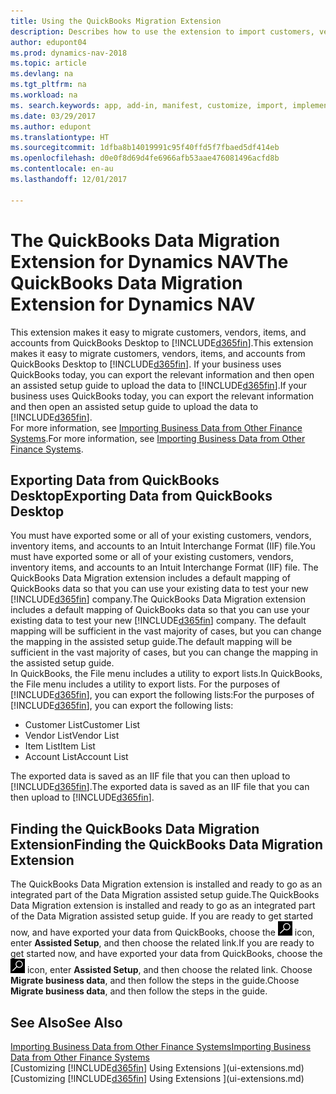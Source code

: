 ```yaml
---
title: Using the QuickBooks Migration Extension
description: Describes how to use the extension to import customers, vendors, items, and accounts from QuickBooks Desktop to Dynamics NAV.
author: edupont04
ms.prod: dynamics-nav-2018
ms.topic: article
ms.devlang: na
ms.tgt_pltfrm: na
ms.workload: na
ms. search.keywords: app, add-in, manifest, customize, import, implement
ms.date: 03/29/2017
ms.author: edupont
ms.translationtype: HT
ms.sourcegitcommit: 1dfba8b14019991c95f40ffd5f7fbaed5df414eb
ms.openlocfilehash: d0e0f8d69d4fe6966afb53aae476081496acfd8b
ms.contentlocale: en-au
ms.lasthandoff: 12/01/2017

---
```

# <a name="the-quickbooks-data-migration-extension-for-dynamics-nav"></a><span data-ttu-id="abb2f-103">The QuickBooks Data Migration Extension for Dynamics NAV</span><span class="sxs-lookup"><span data-stu-id="abb2f-103">The QuickBooks Data Migration Extension for Dynamics NAV</span></span>
<span data-ttu-id="abb2f-104">This extension makes it easy to migrate customers, vendors, items, and accounts from QuickBooks Desktop to [!INCLUDE[d365fin](includes/d365fin_md.md)].</span><span class="sxs-lookup"><span data-stu-id="abb2f-104">This extension makes it easy to migrate customers, vendors, items, and accounts from QuickBooks Desktop to [!INCLUDE[d365fin](includes/d365fin_md.md)].</span></span> <span data-ttu-id="abb2f-105">If your business uses QuickBooks today, you can export the relevant information and then open an assisted setup guide to upload the data to [!INCLUDE[d365fin](includes/d365fin_md.md)].</span><span class="sxs-lookup"><span data-stu-id="abb2f-105">If your business uses QuickBooks today, you can export the relevant information and then open an assisted setup guide to upload the data to [!INCLUDE[d365fin](includes/d365fin_md.md)].</span></span>  
<span data-ttu-id="abb2f-106">For more information, see [Importing Business Data from Other Finance Systems](upload-data.md).</span><span class="sxs-lookup"><span data-stu-id="abb2f-106">For more information, see [Importing Business Data from Other Finance Systems](upload-data.md).</span></span>

## <a name="exporting-data-from-quickbooks-desktop"></a><span data-ttu-id="abb2f-107">Exporting Data from QuickBooks Desktop</span><span class="sxs-lookup"><span data-stu-id="abb2f-107">Exporting Data from QuickBooks Desktop</span></span>
<span data-ttu-id="abb2f-108">You must have exported some or all of your existing customers, vendors, inventory items, and accounts to an Intuit Interchange Format (IIF) file.</span><span class="sxs-lookup"><span data-stu-id="abb2f-108">You must have exported some or all of your existing customers, vendors, inventory items, and accounts to an Intuit Interchange Format (IIF) file.</span></span> <span data-ttu-id="abb2f-109">The QuickBooks Data Migration extension includes a default mapping of QuickBooks data so that you can use your existing data to test your new [!INCLUDE[d365fin](includes/d365fin_md.md)] company.</span><span class="sxs-lookup"><span data-stu-id="abb2f-109">The QuickBooks Data Migration extension includes a default mapping of QuickBooks data so that you can use your existing data to test your new [!INCLUDE[d365fin](includes/d365fin_md.md)] company.</span></span> <span data-ttu-id="abb2f-110">The default mapping will be sufficient in the vast majority of cases, but you can change the mapping in the assisted setup guide.</span><span class="sxs-lookup"><span data-stu-id="abb2f-110">The default mapping will be sufficient in the vast majority of cases, but you can change the mapping in the assisted setup guide.</span></span>  
<span data-ttu-id="abb2f-111">In QuickBooks, the File menu includes a utility to export lists.</span><span class="sxs-lookup"><span data-stu-id="abb2f-111">In QuickBooks, the File menu includes a utility to export lists.</span></span> <span data-ttu-id="abb2f-112">For the purposes of [!INCLUDE[d365fin](includes/d365fin_md.md)], you can export the following lists:</span><span class="sxs-lookup"><span data-stu-id="abb2f-112">For the purposes of [!INCLUDE[d365fin](includes/d365fin_md.md)], you can export the following lists:</span></span>

* <span data-ttu-id="abb2f-113">Customer List</span><span class="sxs-lookup"><span data-stu-id="abb2f-113">Customer List</span></span>  
* <span data-ttu-id="abb2f-114">Vendor List</span><span class="sxs-lookup"><span data-stu-id="abb2f-114">Vendor List</span></span>  
* <span data-ttu-id="abb2f-115">Item List</span><span class="sxs-lookup"><span data-stu-id="abb2f-115">Item List</span></span>  
* <span data-ttu-id="abb2f-116">Account List</span><span class="sxs-lookup"><span data-stu-id="abb2f-116">Account List</span></span>  

<span data-ttu-id="abb2f-117">The exported data is saved as an IIF file that you can then upload to [!INCLUDE[d365fin](includes/d365fin_md.md)].</span><span class="sxs-lookup"><span data-stu-id="abb2f-117">The exported data is saved as an IIF file that you can then upload to [!INCLUDE[d365fin](includes/d365fin_md.md)].</span></span>

## <a name="finding-the-quickbooks-data-migration-extension"></a><span data-ttu-id="abb2f-118">Finding the QuickBooks Data Migration Extension</span><span class="sxs-lookup"><span data-stu-id="abb2f-118">Finding the QuickBooks Data Migration Extension</span></span>
<span data-ttu-id="abb2f-119">The QuickBooks Data Migration extension is installed and ready to go as an integrated part of the Data Migration assisted setup guide.</span><span class="sxs-lookup"><span data-stu-id="abb2f-119">The QuickBooks Data Migration extension is installed and ready to go as an integrated part of the Data Migration assisted setup guide.</span></span> <span data-ttu-id="abb2f-120">If you are ready to get started now, and have exported your data from QuickBooks, choose the ![Search for Page or Report](media/ui-search/search_small.png "Search for Page or Report icon") icon, enter **Assisted Setup**, and then choose the related link.</span><span class="sxs-lookup"><span data-stu-id="abb2f-120">If you are ready to get started now, and have exported your data from QuickBooks, choose the ![Search for Page or Report](media/ui-search/search_small.png "Search for Page or Report icon") icon, enter **Assisted Setup**, and then choose the related link.</span></span> <span data-ttu-id="abb2f-121">Choose **Migrate business data**, and then follow the steps in the guide.</span><span class="sxs-lookup"><span data-stu-id="abb2f-121">Choose **Migrate business data**, and then follow the steps in the guide.</span></span>  

## <a name="see-also"></a><span data-ttu-id="abb2f-122">See Also</span><span class="sxs-lookup"><span data-stu-id="abb2f-122">See Also</span></span>
[<span data-ttu-id="abb2f-123">Importing Business Data from Other Finance Systems</span><span class="sxs-lookup"><span data-stu-id="abb2f-123">Importing Business Data from Other Finance Systems</span></span>](upload-data.md)  
<span data-ttu-id="abb2f-124">[Customizing [!INCLUDE[d365fin](includes/d365fin_md.md)] Using Extensions ](ui-extensions.md)</span><span class="sxs-lookup"><span data-stu-id="abb2f-124">[Customizing [!INCLUDE[d365fin](includes/d365fin_md.md)] Using Extensions ](ui-extensions.md)</span></span>  

